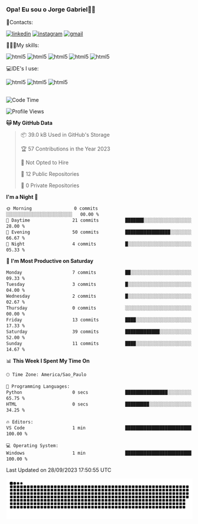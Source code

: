 
### Opa! Eu sou o Jorge Gabriel🤚🏾
📱Contacts: 

[![linkedin](https://img.shields.io/badge/LinkedIn-0077B5?style=for-the-badge&logo=linkedin&logoColor=white)](https://www.linkedin.com/in/jorge-g-717603souzag)
[![instagram](https://img.shields.io/badge/Instagram-E4405F?style=for-the-badge&logo=instagram&logoColor=white)](https://www.instagram.com/jorge__gabriel_/)
[![gmail](https://img.shields.io/badge/Gmail-D14836?style=for-the-badge&logo=gmail&logoColor=white)](https://mail.google.com/mail/u/0/?fs=1&tf=cm&source=mailto&to=gabrielgomes2003@gmail.com)

🧑🏾‍💻My skills:
<div <style>
    <img aling="center" alt="html5" src="https://img.shields.io/badge/java-%23ED8B00.svg?style=for-the-badge&logo=openjdk&logoColor=white"/>
    <img aling="center" alt="html5" src="https://img.shields.io/badge/python-3670A0?style=for-the-badge&logo=python&logoColor=ffdd54"/> 
    <img aling="center" alt="html5" src="https://img.shields.io/badge/html5-%23E34F26.svg?style=for-the-badge&logo=html5&logoColor=white"/> 
    <img aling="center" alt="html5" src="https://img.shields.io/badge/github-%23121011.svg?style=for-the-badge&logo=github&logoColor=white"/>
    <img aling="center" alt="html5" src="https://img.shields.io/badge/Figma-F24E1E?style=for-the-badge&logo=figma&logoColor=white"/><br>

💻IDE's I use:
<div <style>
     <img aling="center" alt="html5" src="https://img.shields.io/badge/pycharm-143?style=for-the-badge&logo=pycharm&logoColor=black&color=black&labelColor=green"/>  
     <img aling="center" alt="html5" src="https://img.shields.io/badge/Visual_Studio_Code-0078D4?style=for-the-badge&logo=visual%20studio%20code&logoColor=white"/> 
  <img aling="center" alt="html5" src="https://img.shields.io/badge/IntelliJIDEA-000000.svg?style=for-the-badge&logo=intellij-idea&logoColor=white"/>
</div><br>


<!--START_SECTION:waka-->
![Code Time](http://img.shields.io/badge/Code%20Time-100%20hrs%2012%20mins-blue)

![Profile Views](http://img.shields.io/badge/Profile%20Views-0-blue)

**🐱 My GitHub Data** 

> 📦 39.0 kB Used in GitHub's Storage 
 > 
> 🏆 57 Contributions in the Year 2023
 > 
> 🚫 Not Opted to Hire
 > 
> 📜 12 Public Repositories 
 > 
> 🔑 0 Private Repositories 
 > 
**I'm a Night 🦉** 

```text
🌞 Morning                0 commits           ░░░░░░░░░░░░░░░░░░░░░░░░░   00.00 % 
🌆 Daytime                21 commits          ███████░░░░░░░░░░░░░░░░░░   28.00 % 
🌃 Evening                50 commits          █████████████████░░░░░░░░   66.67 % 
🌙 Night                  4 commits           █░░░░░░░░░░░░░░░░░░░░░░░░   05.33 % 
```
📅 **I'm Most Productive on Saturday** 

```text
Monday                   7 commits           ██░░░░░░░░░░░░░░░░░░░░░░░   09.33 % 
Tuesday                  3 commits           █░░░░░░░░░░░░░░░░░░░░░░░░   04.00 % 
Wednesday                2 commits           █░░░░░░░░░░░░░░░░░░░░░░░░   02.67 % 
Thursday                 0 commits           ░░░░░░░░░░░░░░░░░░░░░░░░░   00.00 % 
Friday                   13 commits          ████░░░░░░░░░░░░░░░░░░░░░   17.33 % 
Saturday                 39 commits          █████████████░░░░░░░░░░░░   52.00 % 
Sunday                   11 commits          ████░░░░░░░░░░░░░░░░░░░░░   14.67 % 
```


📊 **This Week I Spent My Time On** 

```text
🕑︎ Time Zone: America/Sao_Paulo

💬 Programming Languages: 
Python                   0 secs              ████████████████░░░░░░░░░   65.75 % 
HTML                     0 secs              █████████░░░░░░░░░░░░░░░░   34.25 % 

🔥 Editors: 
VS Code                  1 min               █████████████████████████   100.00 % 

💻 Operating System: 
Windows                  1 min               █████████████████████████   100.00 % 
```


 Last Updated on 28/09/2023 17:50:55 UTC
<!--END_SECTION:waka-->





<img alt="github-snake" src="https://github.com/J0rgeGabriel/J0rgeGabriel/blob/output/github-contribution-grid-snake-dark.svg" />
